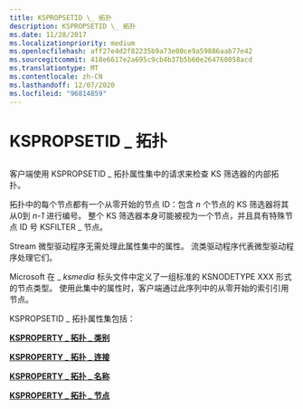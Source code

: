 ```yaml
---
title: KSPROPSETID \_ 拓扑
description: KSPROPSETID \_ 拓扑
ms.date: 11/28/2017
ms.localizationpriority: medium
ms.openlocfilehash: aff27e4d2f82235b9a73e00ce9a59886aab77e42
ms.sourcegitcommit: 418e6617e2a695c9cb4b37b5b60e264760858acd
ms.translationtype: MT
ms.contentlocale: zh-CN
ms.lasthandoff: 12/07/2020
ms.locfileid: "96814859"
---
```

# <a name="kspropsetid_topology"></a>KSPROPSETID \_ 拓扑


## <span id="ddk_kspropsetid_topology_ks"></span><span id="DDK_KSPROPSETID_TOPOLOGY_KS"></span>


客户端使用 KSPROPSETID \_ 拓扑属性集中的请求来检查 KS 筛选器的内部拓扑。

拓扑中的每个节点都有一个从零开始的节点 ID：包含 *n* 个节点的 KS 筛选器将其从0到 *n-1* 进行编号。 整个 KS 筛选器本身可能被视为一个节点，并且具有特殊节点 ID 号 KSFILTER \_ 节点。

Stream 微型驱动程序无需处理此属性集中的属性。 流类驱动程序代表微型驱动程序处理它们。

Microsoft 在 \_ *ksmedia* 标头文件中定义了一组标准的 KSNODETYPE XXX 形式的节点类型。 使用此集中的属性时，客户端通过此序列中的从零开始的索引引用节点。

KSPROPSETID \_ 拓扑属性集包括：

[**KSPROPERTY \_ 拓扑 \_ 类别**](ksproperty-topology-categories.md)

[**KSPROPERTY \_ 拓扑 \_ 连接**](ksproperty-topology-connections.md)

[**KSPROPERTY \_ 拓扑 \_ 名称**](ksproperty-topology-name.md)

[**KSPROPERTY \_ 拓扑 \_ 节点**](ksproperty-topology-nodes.md)

 

 





